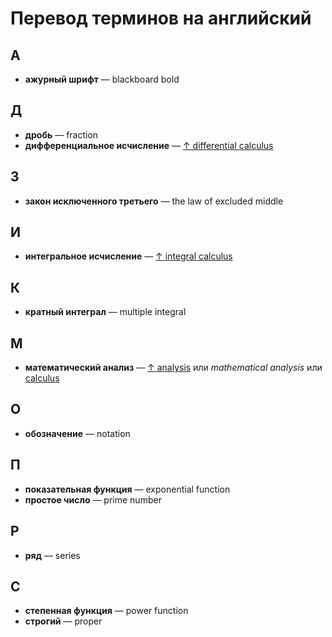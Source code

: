 # Перевод терминов на английский

## А

- **ажурный шрифт** — blackboard bold

## Д

- **дробь** — fraction
- **дифференциальное исчисление** — [↑ differential calculus](https://en.wikipedia.org/wiki/Differential_calculus)

## З

- **закон исключенного третьего** — the law of excluded middle

## И

- **интегральное исчисление** — [↑ integral calculus](https://en.wikipedia.org/wiki/Integral_calculus)

## К

- **кратный интеграл** — multiple integral

## М

- **математический анализ** — [↑ analysis](https://en.wikipedia.org/wiki/Mathematical_analysis) или _mathematical analysis_ или [calculus](https://en.wikipedia.org/wiki/Mathematical_analysis)

## О

- **обозначение** — notation

## П

- **показательная функция** — exponential function
- **простое число** — prime number

## Р

- **ряд** — series

## С

- **степенная функция** — power function
- **строгий** — proper
